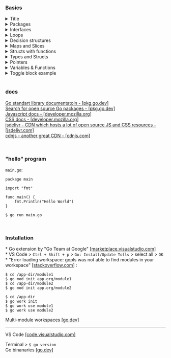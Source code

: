 ### Basics

<details>
<summary>Title</summary>

```
CODE
```
</details>

<details>
<summary>Packages</summary>

`$ cd /app-dir/helpers`<br/>
`$ cat help.go` :
```
package helpers

func MyFunc() {...}  // upper-case name

```

<br/>

`$ cd /app-dir`<br/>
`$ go mod init com/my-web-app`<br/>
`$ cat go.mod` :

```
module com/go-web-app

go 1.18
```

<br/>

`$ cat main.go` :

```
package main

import "com/go-web-app/helpers"

func main() {...}
```

</details>

<details>
<summary>Interfaces</summary>

`type Animal interface {}` - interface allowed us to build a function that acceps two differnt types. These types satisfies inteface requirement.

```
package main

import "fmt"

type Animal interface {
	Says() string
	NumberOfLegs() int
}

// this function will be able to acccept Dog and Gorrila type
func PrintInfo(a Animal) {
	fmt.Println(a.Says(), a.NumberOfLegs())
}

type Dog struct {
	Name  string
	Breed string
}

type Gorilla struct {
	Name          string
	Color         string
	NumberOfTeeth int
}

func (d *Dog) Says() string {
	return "Woof"
}
func (d *Dog) NumberOfLegs() int {
	return 4
}
func (d *Gorilla) Says() string {
	return "Ugh"
}
func (d *Gorilla) NumberOfLegs() int {
	return 2
}

func main() {
	dog := Dog{Name: "Samson", Breed: "German Shephered"}
	PrintInfo(&dog)

	gorilla := Gorilla{Name: "Jock", Color: "black", NumberOfTeeth: 32}
	PrintInfo(&gorilla)
}
```
</details>

<details>
<summary>Loops</summary>

`for i := 0; i <= 10; i++ {}`<br/>
`for i, elem := range animals {}`

```
package main

import "log"

func main() {
	for i := 0; i <= 10; i++ {
		log.Println(i)
	}


	animals1 := []string{"dog", "fish", "horse", "cow", "cat"}

	for i, elem := range animals1 {
		log.Println(i, elem)
	}


	animals2 := make(map[string]string)
	animals2["dog"] = "Fido"
	animals2["cat"] = "Flufy"

	for _, elem := range animals2 {
		log.Println(elem)
	}


	firstLine := "Hello World"
	for i, l := range firstLine {
		log.Println(i, l)
	}
}
```
</details>


<details>
<summary>Decision structures</summary>

`if {} if else {} else {}`<br/>
`switch {case: default: }`

```
package main

import "log"

func main() {
	// var isTrue bool
	isTrue := true
	myNum := 101

	// if isTrue == true
	if myNum >= 100 && isTrue {
		log.Println(isTrue)
	} else if myNum < 100 && !isTrue {
		log.Println(isTrue)
	} else {
		log.Println(isTrue)
	}

	// switch statement
	myVar := "cat"

	switch myVar {
	case "cat":
		log.Println(myVar)
	case "dog":
		log.Println(myVar)
	default:
		log.Println(myVar)
	}
}
```
</details>

<details>
<summary>Maps and Slices</summary>

`myMap := make(map[string]int)` : `[string]` - is the index of the map, `int` - value stored at indexes.<br/>
Map is mutable. Mutable types are passed by reference, imutable ones - by value.

`numbers := []string` - slice of strings

`sort` package

```
package main

import (
	"log"
	"sort"
)

type User struct {
	FirstName string
	LastName  string
}

func main() {
	// var myMap map[string]string
	// `[string]` - is the index of the map, `int` - value stored
	myMap := make(map[string]int)

	myMap["First"] = 1
	myMap["Second"] = 2

	log.Println(myMap["First"])
	log.Println(myMap["Second"])

	// Map of structs
	users := make(map[string]User)

	user1 := User{
		FirstName: "Lucinda",
		LastName:  "Tanner",
	}

	users["user1"] = user1
	log.Println(users["user1"].FirstName)

	// Slice
	var mySlice []int
	numbers := []string{"one", "two", "three", "four"}

	mySlice = append(mySlice, 2)
	mySlice = append(mySlice, 1)
	mySlice = append(mySlice, 3)

	sort.Ints(mySlice)

	log.Println(mySlice)
	log.Println(numbers[0:2])
}
```
</details>

<details>
<summary>Structs with functions</summary>

`func (m *myStruct) printFirstName() string {}`, where `(m *myStruct)` is a receiver - tt ties function to `myStruct`:

```
package main

import "log"

type myStruct struct {
	FirstName string
}

// func printFirstName() string {}
// `(m *myStruct)` - is a receiver. It ties function to `myStruct`. 
func (m *myStruct) printFirstName() string {
	return m.FirstName
}


func main() {
	var myVar myStruct
	myVar.FirstName = "John"

	myVar2 := myStruct{
		FirstName: "Mary",
	}

	log.Println("myVar:", myVar.printFirstName())
	log.Println("myVar2", myVar2.printFirstName())
}
```
</details>

<details>
<summary>Types and Structs</summary>

Struct type.<br/>
_Uppercase names_ are available outside of the package. _Lowercase names_ are available only inside the package.  

```
package main

import (
	"log"
	"time"
)

type User struct {
	FirstName   string
	LastName    string
	PhoneNumber string
	Age         int
	birthDate   time.Time
}

func main() {
	user := User{
		FirstName:   "Ameera",
		LastName:    "Knowles",
		PhoneNumber: "1 555 555-1212",
	}

	log.Println(user.FirstName, user.LastName, user.birthDate)
}

func whatever()    {} // is only available only whithin current package
func Whatever()    {} // is visible outside of current pacakge
var special string // is availalbe only whithin current package
var Special string // is available outside of current package
```
</details>

<details>
<summary>Pointers</summary>

`&` - get address of the value. `*` - get value by the address.<br/>
`s *string` - decalare pointer to the string value.<br/>
`log` package.

```
package main

import "log"

func main() {
	var color string
	color = "Green"

	log.Println("Color is:", color)
	changeUsingPointer(&color)
	log.Println("Color is:", color)
}

func changeUsingPointer(s *string) {
	log.Println("address:", s)
	newValue := "Red"
	*s = newValue
}
```
</details>

<details>
<summary>Variables & Functions</summary>

`fmt` package.

```
// package declaration is mandatory
package main

import "fmt"

// main() func is mandatory
func main() {
	fmt.Println("Hello World")

	var whatToSay string
	var i int
	// var i = 4
	// i := 4

	whatToSay = "Goodbye, cruel world"
	fmt.Println(whatToSay)

	i = 4
	fmt.Println("i is set to", i)

	whatWasSaid, theOtherThingWasSaid := saySomething()
	fmt.Println("The func returned:", whatWasSaid, theOtherThingWasSaid)
}

func saySomething() (string, string) {
	return "something", "else"
}
```
</details>

<details>
<summary>Toggle block example</summary>
<code style="white-space:nowrap;">Hello World, how is it going?</code>
</details>


<br/>


### docs

[Go standart library documentatoin - [pkg.go.dev]](https://pkg.go.dev/std)<br/>
[Search for open source Go packages - [pkg.go.dev]](https://pkg.go.dev/)<br/>
[Javascript docs - [developer.mozilla.org]](https://developer.mozilla.org/en-US/docs/Web/javascript)<br/>
[CSS docs - [developer.mozilla.org]](https://developer.mozilla.org/en-US/docs/Web/CSS)<br/>
[jsdelivr - CDN which hosts a lot of open source JS and CSS resources - [jsdelivr.com]](https://www.jsdelivr.com/)<br/>
[cdnjs - another great CDN - [cdnjs.com]](https://cdnjs.com/)

<br/>


### "hello" program

`main.go`:
```
package main

import "fmt"

func main() {
	fmt.Println("Hello World")
}
```
`$ go run main.go`

<br/>


### Installation

\* Go extension by "Go Team at Google" [[marketplace.visualstudio.com]](https://marketplace.visualstudio.com/items?itemName=golang.go)<br/>
\* VS Code > `Ctrl + Shift + p` > `Go: Install/Update Tolls` > select all > `OK` <br/>
\* "Error loading workspace: gopls was not able to find modules in your workspace" [[stackoverflow.com]](https://stackoverflow.com/questions/65748509/vscode-shows-an-error-when-having-multiple-go-projects-in-a-directory) : </br>

```
$ cd /app-dir/module1
$ go mod init app.org/module1
$ cd /app-dir/module2
$ go mod init app.org/module2

$ cd /app-dir
$ go work init
$ go work use module1
$ go work use module2
```

Multi-module workspaces [[go.dev]](https://go.dev/doc/tutorial/workspaces)

---

VS Code [[code.visualstudio.com]](https://code.visualstudio.com/download)<br/>

Terminal > `$ go version`<br/>
Go binanaries [[go.dev]](https://go.dev/dl/)<br/>